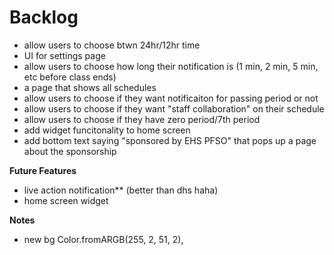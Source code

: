 # Backlog 
- allow users to choose btwn 24hr/12hr time
- UI for settings page
- allow users to choose how long their notification is (1 min, 2 min, 5 min, etc before class ends)
- a page that shows all schedules
- allow users to choose if they want notificaiton for passing period or not
- allow users to choose if they want "staff collaboration" on their schedule
- allow users to choose if they have zero period/7th period
- add widget funcitonality to home screen
- add bottom text saying "sponsored by EHS PFSO" that pops up a page about the sponsorship

**Future Features**
- live action notification** (better than dhs haha)
- home screen widget


**Notes**
- new bg Color.fromARGB(255, 2, 51, 2),